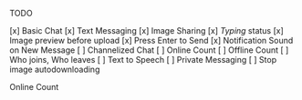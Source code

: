 TODO

[x] Basic Chat
[x] Text Messaging 
[x] Image Sharing
[x] _Typing_ status
[x] Image preview before upload
[x] Press Enter to Send 
[x] Notification Sound on New Message
[ ] Channelized Chat
[ ] Online Count 
[ ] Offline Count
[ ] Who joins, Who leaves
[ ] Text to Speech
[ ] Private Messaging
[ ] Stop image autodownloading

Online Count 